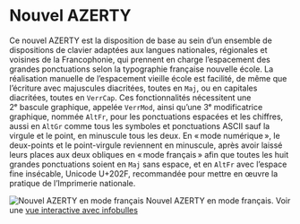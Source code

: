 # Nouvel AZERTY

Ce nouvel AZERTY est la disposition de base au sein d’un ensemble de dispositions de clavier adaptées aux langues nationales, régionales et voisines de la Francophonie, qui prennent en charge l’espacement des grandes ponctuations selon la typographie française nouvelle école. La réalisation manuelle de l’espacement vieille école est facilité, de même que l’écriture avec majuscules diacritées, toutes en `Maj`, ou en capitales diacritées, toutes en `VerrCap`. Ces fonctionnalités nécessitent une 2ᵉ bascule graphique, appelée `VerrMod`, ainsi qu’une 3ᵉ modificatrice graphique, nommée `AltFr`, pour les ponctuations espacées et les chiffres, aussi en `AltGr` comme tous les symboles et ponctuations ASCII sauf la virgule et le point, en minuscule tous les deux. En « mode numérique », le deux-points et le point-virgule reviennent en minuscule, après avoir laissé leurs places aux deux obliques en « mode français » afin que toutes les huit grandes ponctuations soient en `Maj` sans espace, et en `AltFr` avec l’espace fine insécable, Unicode U+202F, recommandée pour mettre en œuvre la pratique de l’Imprimerie nationale.

![Nouvel AZERTY en mode français](https://dispoclavier.com/img/nouvel-azerty.png)
Nouvel AZERTY en mode français.
Voir une [vue interactive avec infobulles](https://dispoclavier.com/nouvel-azerty/#nouvel-azerty)
